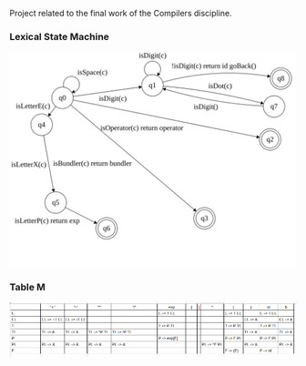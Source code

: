 Project related to the final work of the Compilers discipline.

 ### Lexical State Machine
 
![Lexical State Machine](./lexicalStateMachine.svg)

 ### Table M
 
![Table M](./tableM.png)
